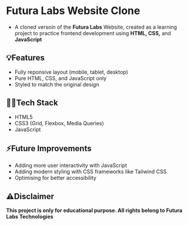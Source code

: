 # Futura Labs Website Clone

- A cloned versoin of the **Futura Labs** Website, created as a learning project to practice frontend development using **HTML, CSS,** and **JavaScript**

## 💡Features

- Fully reponsive layout (mobile, tablet, desktop)
- Pure HTML, CSS, and JavaScript only
- Styled to match the original design

## 👨‍💻Tech Stack

- HTML5
- CSS3 (Grid, Flexbox, Media Queries)
- JavaScript

## ⚡Future Improvements

- Adding more user interactivity with JavaScript
- Adding modern styling with CSS frameworks like Tailwind CSS
- Optimising for better accessibility

## ⚠️Disclaimer

**This project is only for educational purpose. All rights belong to Futura Labs Technologies**
